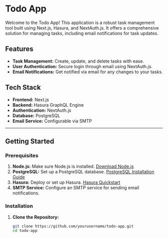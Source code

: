 # Todo App

Welcome to the Todo App! This application is a robust task management tool built using Next.js, Hasura, and NextAuth.js. It offers a comprehensive solution for managing tasks, including email notifications for task updates.

## Features

- **Task Management:** Create, update, and delete tasks with ease.
- **User Authentication:** Secure login through email using NextAuth.js.
- **Email Notifications:** Get notified via email for any changes to your tasks.

## Tech Stack

- **Frontend:** Next.js
- **Backend:** Hasura GraphQL Engine
- **Authentication:** NextAuth.js
- **Database:** PostgreSQL
- **Email Service:** Configurable via SMTP

---

## Getting Started

### Prerequisites

1. **Node.js:** Make sure Node.js is installed. [Download Node.js](https://nodejs.org/)
2. **PostgreSQL:** Set up a PostgreSQL database. [PostgreSQL Installation Guide](https://www.postgresql.org/download/)
3. **Hasura:** Deploy or set up Hasura. [Hasura Quickstart](https://hasura.io/docs/latest/getting-started/)
4. **SMTP Service:** Configure an SMTP service for sending email notifications.

### Installation

1. **Clone the Repository:**

   ```bash
   git clone https://github.com/yourusername/todo-app.git
   cd todo-app
